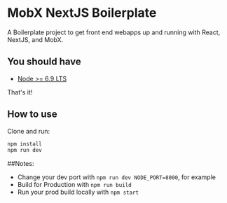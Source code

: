 
# MobX NextJS Boilerplate

A Boilerplate project to get front end webapps up and running
with React, NextJS, and MobX.

## You should have

- [Node >= 6.9 LTS](https://nodejs.org/en/download/)

That's it!

## How to use

Clone and run:

```bash
npm install
npm run dev
```

##Notes:

- Change your dev port with `npm run dev NODE_PORT=8000`, for example
- Build for Production with `npm run build`
- Run your prod build locally with `npm start`
